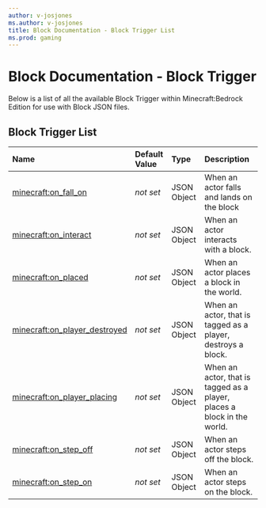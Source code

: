 ```yaml
---
author: v-josjones
ms.author: v-josjones
title: Block Documentation - Block Trigger List
ms.prod: gaming
---
```


# Block Documentation - Block Trigger

Below is a list of all the available Block Trigger within Minecraft:Bedrock Edition for use with Block JSON files.

## Block Trigger List

|Name |Default Value  |Type  |Description  |
|:----------|:----------|:----------|:----------|
|[minecraft:on_fall_on](BlockTriggers/minecraftBlock_on_fall_on.md)|*not set* | JSON Object| When an actor falls and lands on the block|
|[minecraft:on_interact](BlockTriggers/minecraftBlock_on_interact.md)|*not set*  | JSON Object| When an actor interacts with a block.|
|[minecraft:on_placed](BlockTriggers/minecraftBlock_on_placed.md)|*not set*  | JSON Object| When an actor places a block in the world.|
|[minecraft:on_player_destroyed](BlockTriggers/minecraftBlock_on_player_destroyed.md)|*not set*  | JSON Object| When an actor, that is tagged as a player, destroys a block.|
|[minecraft:on_player_placing](BlockTriggers/minecraftBlock_on_player_placing.md)|*not set*  | JSON Object| When an actor, that is tagged as a player, places a block in the world.|
|[minecraft:on_step_off](BlockTriggers/minecraftBlock_on_step_off.md)|*not set*  | JSON Object| When an actor steps off the block.|
|[minecraft:on_step_on](BlockTriggers/minecraftBlock_on_step_on.md)|*not set*  |  JSON Object| When an actor steps on the block.|
